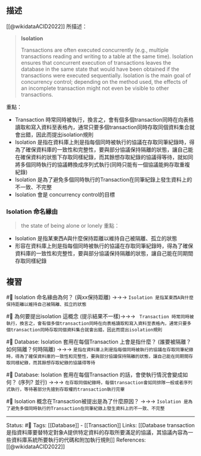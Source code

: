

## 描述

[[@wikidataACID2022]] 所描述：
> **Isolation**
> 
> Transactions are often executed concurrently (e.g., multiple transactions reading and writing to a table at the same time). Isolation ensures that concurrent execution of transactions leaves the database in the same state that would have been obtained if the transactions were executed sequentially. Isolation is the main goal of concurrency control; depending on the method used, the effects of an incomplete transaction might not even be visible to other transactions.

重點：
-  Transaction 時常同時被執行，換言之，會有個多個transaction同時在向表格讀取和寫入資料至表格內，通常只要多個transaction同時存取同個資料集合就會出錯，因此而提出isolation規則
- Isolation 是指在資料庫上則是指每個同時被執行的協議在存取同筆紀錄時，得為了確保資料庫的一致性和完整性，要與部分協議保持隔離的狀態，讓自己能在確保資料的狀態下存取同樣紀錄，而其餘想存取紀錄的協議得等待，就如同將多個同時執行的協議轉換成序列式執行(同時只能有一個協議能夠存取重複紀錄)
- Isolation 是為了避免多個同時執行的Transaction在同筆紀錄上發生資料上的不一致、不完整
- Isolation 會是 concurrency control的目標

### Isolation 命名緣由

> the state of being alone or lonely
重點：
- Isolation 是指某東西A與什麼保持距離以維持自己被隔離、孤立的狀態
- 形容在資料庫上則是指每個同時被執行的協議在存取同筆紀錄時，得為了確保資料庫的一致性和完整性，要與部分協議保持隔離的狀態，讓自己能在同期間存取同樣紀錄
## 複習
#🧠 Isolation 命名緣由為何？ (與xx保持距離) ->->-> `Isolation 是指某東西A與什麼保持距離以維持自己被隔離、孤立的狀態`
<!--SR:!2022-07-10,10,250-->

#🧠 為何要提出isolation 這概念 (提示結果不一樣)->->-> ` Transaction 時常同時被執行，換言之，會有個多個transaction同時在向表格讀取和寫入資料至表格內，通常只要多個transaction同時存取同個資料集合就會出錯，因此而提出isolation規則`
<!--SR:!2022-07-12,3,250-->

#🧠  Database: Isolation 套用在每個Transaction 上會是指什麼？ (誰要被隔離？如何隔離？何時隔離) ->->-> `是指在資料庫上則是指每個同時被執行的協議在存取同筆紀錄時，得為了確保資料庫的一致性和完整性，要與部分協議保持隔離的狀態，讓自己能在同期間存取同樣紀錄，而其餘想存取紀錄的協議得等待`
<!--SR:!2022-07-10,10,250-->

#🧠 Database: Isolation 套用在每個Transaction 的話，會使執行情況會變成如何？ (序列? 並行) ->->-> `在存取同個紀錄時，每個transaction會如同排隊一般或者序列式執行，等待著部分先搶到存取權的transaction執行完畢`
<!--SR:!2022-07-11,10,250-->


#🧠 Isolation 概念在Transaction被提出是為了什麼原因？ ->->-> `Isolation 是為了避免多個同時執行的Transaction在同筆紀錄上發生資料上的不一致、不完整`
<!--SR:!2022-07-29,21,250-->


---
Status: #🌱 
Tags:
[[Database]] - [[Transaction]]
Links:
[[Database transaction 是指資料庫要替特定對象A提供特定資料的存取所要滿足的協議，其協議內容為一些資料庫系統所要執行的代碼和附加執行規則]]
References:
[[@wikidataACID2022]]